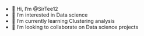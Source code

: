 - 👋 Hi, I’m @SirTee12
- 👀 I’m interested in Data science
- 🌱 I’m currently learning Clustering analysis
- 💞️ I’m looking to collaborate on Data science projects

<!---
SirTee12/SirTee12 is a ✨ special ✨ repository because its `README.md` (this file) appears on your GitHub profile.
You can click the Preview link to take a look at your changes.
--->
